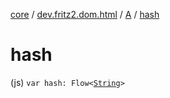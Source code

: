 [core](../../index.md) / [dev.fritz2.dom.html](../index.md) / [A](index.md) / [hash](./hash.md)

# hash

(js) `var hash: Flow<`[`String`](https://kotlinlang.org/api/latest/jvm/stdlib/kotlin/-string/index.html)`>`